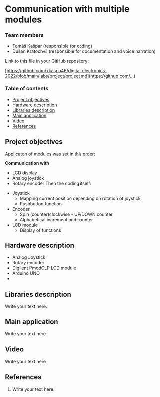 # Communication with multiple modules

### Team members

* Tomáš Kašpar (responsible for coding)
* Dušan Kratochvíl (responsible for documentation and voice narration)


Link to this file in your GitHub repository:

[https://github.com/xkaspa46/digital-electronics-2022/blob/main/labs/project/project.md](https://github.com/...)

### Table of contents

* [Project objectives](#objectives)
* [Hardware description](#hardware)
* [Libraries description](#libs)
* [Main application](#main)
* [Video](#video)
* [References](#references)

<a name="objectives"></a>

## Project objectives

Applicaton of modules was set in this order:

**Communication with**
  * LCD display
  * Analog joystick
  * Rotary encoder
Then the coding itself:
- Joystick
  * Mapping current position depending on rotation of joystick
  * Pushbutton function
- Encoder
  * Spin (counter)clockwise - UP/DOWN counter
  * Alphabetical increment and counter
- LCD module
  * Display of functions


<a name="hardware"></a>

## Hardware description
* Analog Joystick
* Rotary encoder
* Digilent PmodCLP LCD module
* Arduino UNO
* 
<a name="libs"></a>

## Libraries description

Write your text here.

<a name="main"></a>

## Main application

Write your text here.

<a name="video"></a>

## Video

Write your text here

<a name="references"></a>

## References

1. Write your text here.
